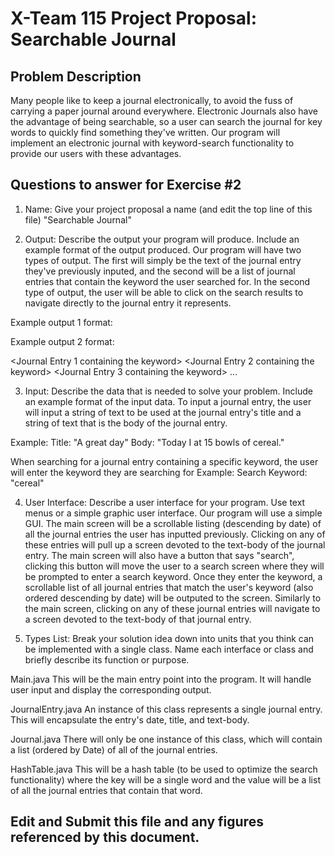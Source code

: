 # X-Team 115 Project Proposal: Searchable Journal

## Problem Description

Many people like to keep a journal electronically, to avoid the fuss of carrying a paper journal around everywhere.  Electronic Journals also have the advantage of being searchable, so a user can search the journal for key words to quickly find something they've written.  Our program will implement an electronic journal with keyword-search functionality to provide our users with these advantages.

## Questions to answer for Exercise #2
1. Name: Give your project proposal a name (and edit the top line of this file)
"Searchable Journal"

2. Output: Describe the output your program will produce.  Include an example format of the output produced.
Our program will have two types of output.  The first will simply be the text of the journal entry they've previously inputed, and the second will be a list of journal entries that contain the keyword the user searched for.  In the second type of output, the user will be able to click on the search results to navigate directly to the journal entry it represents.
 
Example output 1 format:
<Journal Entry Title>
<Journal Entry Date>
  
<Journal Entry Main Text Body>
 
Example output 2 format:
<search keyword inputted by the user>
 
<Journal Entry 1 containing the keyword>
<Journal Entry 2 containing the keyword>
<Journal Entry 3 containing the keyword>
...

3. Input: Describe the data that is needed to solve your problem. Include an example format of the input data.
To input a journal entry, the user will input a string of text to be used at the journal entry's title and a string of text that is the body of the journal entry.  

Example:
Title: "A great day"
Body: "Today I at 15 bowls of cereal."
 
When searching for a journal entry containing a specific keyword, the user will enter the keyword they are searching for
Example:
Search Keyword: "cereal"


4. User Interface: Describe a user interface for your program.  Use text menus or a simple graphic user interface.
Our program will use a simple GUI.  The main screen will be a scrollable listing (descending by date) of all the journal entries the user has inputted previously.  Clicking on any of these entries will pull up a screen devoted to the text-body of the journal entry.  The main screen will also have a button that says "search",  clicking this button will move the user to a search screen where they will be prompted to enter a search keyword.  Once they enter the keyword, a scrollable list of all journal entries that match the user's keyword (also ordered descending by date) will be outputed to the screen. Similarly to the main screen, clicking on any of these journal entries will navigate to a screen devoted to the text-body of that journal entry.

5. Types List: Break your solution idea down into units that you think can be implemented with a single class.
Name each interface or class and briefly describe its function or purpose.

Main.java
 This will be the main entry point into the program.  It will handle user input and display the corresponding output.

JournalEntry.java
 An instance of this class represents a single journal entry.  This will encapsulate the entry's date, title, and text-body.

Journal.java
 There will only be one instance of this class, which will contain a list (ordered by Date) of all of the journal entries.

HashTable.java
 This will be a hash table (to be used to optimize the search functionality) where the key will be a single word and the value will be a list of all the journal entries that contain that word.


## Edit and Submit this file and any figures referenced by this document.

